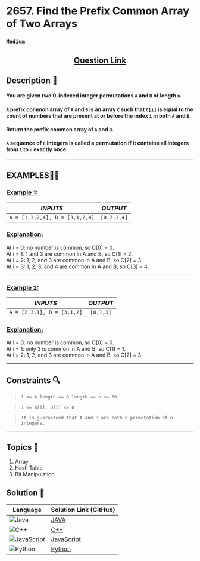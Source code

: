 # 2657. Find the Prefix Common Array of Two Arrays

### `Medium`


<h2 align="center">
<a href="https://leetcode.com/problems/find-the-prefix-common-array-of-two-arrays/description/?envType=daily-question&envId=2025-01-14"><strong>Question Link</strong></a>
</h2>


## Description 📑

#### You are given two 0-indexed integer permutations `A` and `B` of length `n`.

#### `A` prefix common array of `A` and `B` is an array `C` such that `C[i]` is equal to the count of numbers that are present at or before the index `i` in both `A` and `B`.

#### Return the prefix common array of `A` and `B`.

#### `A` sequence of `n` integers is called a permutation if it contains all integers from `1` to `n` exactly once.

---

## **EXAMPLES**💫✨ </br>

<h3>

<ins>**Example 1**:</ins> </br>


| _INPUTS_ | _OUTPUT_ |
| :-----------: | :-----------: |
| `A = [1,3,2,4], B = [3,1,2,4]` | `[0,2,3,4]` |

</h3>

<h3>
<ins>Explanation:</ins>
</h3>

At i = 0: no number is common, so C[0] = 0. <br>
At i = 1: 1 and 3 are common in A and B, so C[1] = 2. <br>
At i = 2: 1, 2, and 3 are common in A and B, so C[2] = 3. <br>
At i = 3: 1, 2, 3, and 4 are common in A and B, so C[3] = 4.

____
<h3>

<ins>**Example 2**:</ins> </br>

| _INPUTS_ | _OUTPUT_ |
| :-----------: | :-----------: |
| `A = [2,3,1], B = [3,1,2]` | `[0,1,3]` |

</h3>

<h3>
<ins>Explanation:</ins>
</h3>

At i = 0: no number is common, so C[0] = 0. <br>
At i = 1: only 3 is common in A and B, so C[1] = 1. <br>
At i = 2: 1, 2, and 3 are common in A and B, so C[2] = 3.

___

## Constraints 🔍

> `1 <= A.length == B.length == n <= 50`</br>

> `1 <= A[i], B[i] <= n` <br>

> `It is guaranteed that A and B are both a permutation of n integers.`

___

## Topics 📝

1. Array
2. Hash Table
3. Bit Manipulation


## Solution 📃

|  Language   |  Solution Link (GitHub) |
| ------------- | ------------- |
|  ![Java](https://img.shields.io/badge/java-%23ED8B00.svg?style=flat&logo=openjdk&logoColor=white)  | [JAVA](https://github.com/Purnima47/Leetcode-Solutions/blob/main/%F0%9F%9F%A1%20Medium/2657%20-%20Find%20the%20Prefix%20Common%20Array%20of%20Two%20Arrays/_2657FindthePrefixCommonArrayofTwoArrays.java) |
|  ![C++](https://img.shields.io/badge/c++-%2300599C.svg?style=plastic&logo=c%2B%2B&logoColor=white)  | [C++](https://github.com/Purnima47/Leetcode-Solutions/blob/main/%F0%9F%9F%A1%20Medium/2657%20-%20Find%20the%20Prefix%20Common%20Array%20of%20Two%20Arrays/_2657FindthePrefixCommonArrayofTwoArrays.cpp)  |
|  ![JavaScript](https://img.shields.io/badge/javascript-%23323330.svg?style=flat&logo=javascript&logoColor=%23F7DF1E)  | [JavaScript](https://github.com/Purnima47/Leetcode-Solutions/blob/main/%F0%9F%9F%A1%20Medium/2657%20-%20Find%20the%20Prefix%20Common%20Array%20of%20Two%20Arrays/_2657FindthePrefixCommonArrayofTwoArrays.js) |
|![Python](https://img.shields.io/badge/python-3670A0?style=plastic&logo=python&logoColor=ffdd54)| [Python](https://github.com/Purnima47/Leetcode-Solutions/blob/main/%F0%9F%9F%A1%20Medium/2657%20-%20Find%20the%20Prefix%20Common%20Array%20of%20Two%20Arrays/_2657FindthePrefixCommonArrayofTwoArrays.py) |
